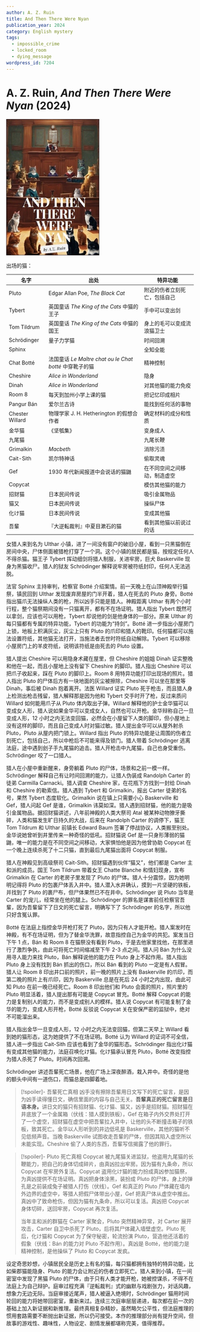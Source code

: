 ```yaml
---
author: A. Z. Ruin
title: And Then There Were Nyan
publication_year: 2024
category: English mystery
tags:
  - impossible_crime
  - locked_room
  - dying_message
wordpress_id: 7204
---
```


# A. Z. Ruin, <i>And Then There Were Nyan</i> (2024)

<img src=images/2024_cover.jpg width=250/>

出场的猫：

| 名字              | 出处                                                 | 特异功能           |
| --------------- | -------------------------------------------------- | -------------- |
| Pluto           | Edgar Allan Poe, <i>The Black Cat</i>              | 附近的伤者立刻死亡，包括自己 |
| Tybert          | 英国童话 <i>The King of the Cats</i> 中猫的王子             | 手中可以变出剑        |
| Tom Tildrum     | 英国童话 <i>The King of the Cats</i> 中猫的国王             | 身上的毛可以变成流浪猫卫士  |
| Schrödinger     | 量子力学猫                                              | 时间回溯           |
| Sphinx          |                                                    | 全知全能           |
| Chat Botté      | 法国童话 <i>Le Maître chat ou le Chat botté</i> 中穿靴子的猫 | 精神控制           |
| Cheshire        | <i>Alice in Wonderland</i>                         | 隐身             |
| Dinah           | <i>Alice in Wonderland</i>                         | 对其他猫的能力免疫      |
| Room 8          | 每天到加州小学上课的猫                                        | 把记忆印成相片        |
| Pangur Bán      | 爱尔兰古诗                                              | 能找到任何活的事物      |
| Chester Willard | 物理学家 J. H. Hetherington 的假想合作者                     | 确定材料的成分和性质     |
| 金华猫             | 《坚瓠集》                                              | 变身成人           |
| 九尾猫             |                                                    | 九尾长鞭           |
| Grimalkin       | <i>Macbeth</i>                                     | 消除污渍           |
| Cait-Sith       | 凯尔特神话                                              | 偷取灵魂           |
| Gef             | 1930 年代新闻报道中会说话的猫鼬                                 | 在不同空间之间移动，制造虚空 |
| Copycat         |                                                    | 模仿其他猫的能力       |
| 招财猫             | 日本民间传说                                             | 吸引金属物品         |
| 猫又              | 日本民间传说                                             | 操纵尸体           |
| 化け猫             | 日本民间传说                                             | 变成其他猫          |
| 吾輩              | 『大逆転裁判』中夏目漱石的猫                                     | 看到其他猫以前说过的话    |

女猎人来到名为 Ulthar 小镇，进了一间没有窗户的破旧小屋，看到一只黑猫倒在房间中央，尸体侧面被猎枪打穿了一个洞。这个小镇的居民都是猫，按规定任何人不得杀猫。猫王子 Tybert 挥动细剑将猎人制服，关进牢房，巨犬 Baskerville 现身为黑猫收尸。猎人的狱友 Schrödinger 解释说牢房被符纸封印，任何人无法逃脱。

法官 Sphinx 主持审判，检察官 Botté 介绍案情。前一天晚上在山顶神殿举行猫祭，镇民回到 Ulthar 发现废弃房屋的门半开着，猎人在死去的 Pluto 身旁。Botté 指出猫爪无法操纵人类的枪，所以凶手只能是猎人。神殿距离 Ulthar 有两个小时行程，整个猫祭期间没有一只猫离开，都有不在场证明。猎人指出 Tybert 既然可以拿剑，应该也可以用枪，Tybert 却说他的剑是他身体的一部分。原来 Ulthar 的每只猫都有专属的特异功能，Tybert 的功能为“持剑”。Botté 进一步指出小屋房门上锁，地板上积满灰尘，灰尘上只有 Pluto 的爪印和猎人的靴印。任何猫都可以施法设置符纸，其他猫无法打开，当施法者去世时符纸自动解除。Tybert 可以移除小屋房门上的羊皮符纸，说明该符纸是由死去的 Pluto 设置。

猎人提出 Cheshire 可以用隐身术藏在屋里，但 Cheshire 的姐姐 Dinah 证实整晚和他在一起，而且小屋地上没有留下 Cheshire 的脚印。猎人指出 Cheshire 可以把爪子收起来，踩在 Pluto 的脚印上。Room 8 用特异功能打印出现场的照片。猎人指出 Pluto 的尸体后方有一块地面的灰尘被擦除，Cheshire 可以坐在那里等 Dinah，事后被 Dinah 抱着离开。法医 Willard 证实 Pluto 死于枪击，而且猎人身上检测出枪击残留，猎人解释那是因为他和 Tybert 交手时开了枪，反过来质问 Willard 如何能用爪子从 Pluto 体内取出子弹。Willard 解释他的护士金华猫可以变成女人形，猎人说如果金华可以变成女人，自然也可以开枪。金华辩称自己一旦变成人形，12 小时之内无法变回猫，必然会在小屋留下人类的脚印，但小屋地上没有这样的脚印，而且自己变成人时对猫过敏。猎人提出金华可以从屋外射杀 Pluto，Pluto 从屋内把门锁上。Willard 指出 Pluto 的特异功能是让周围的伤者立刻死亡，包括自己，所以中枪后不可能来得及锁门。猎人带着 Schrödinger 逃离法庭，途中遇到刽子手九尾猫的追击。猎人开枪击中九尾猫，自己也身受重伤。Schrödinger 咬了一口猎人。

猎人在小屋中重新醒来，身旁躺着 Pluto 的尸体，场景和之前一模一样。Schrödinger 解释自己有让时间回溯的能力，让猎人伪装成 Randolph Carter 的徒弟 Carmilla Carnacki。猎人调查 Cheshire 家，在花瓶下方找到一封给 Dinah 和 Cheshire 的勒索信。猎人遇到 Tybert 和 Grimalkin，报出 Carter 徒弟的名号，果然 Tybert 态度软化。Grimalkin 说在镇上只需要小心 Baskerville 和 Gef，猎人问起 Gef 是谁，Grimalkin 讳莫如深。猎人遇到招财猫，他的能力是吸引金属物品。据招财猫讲述，八年前神殿的人类大祭司 Atal 被某种动物獠牙撕碎，人类和猫发生旷日持久的大战，后来在 Randolph Carter 的调停下，猫王 Tom Tildrum 和 Ulthar 前镇长 Edward Baum 签署了停战协议，人类搬至别处。金华说她曾听到井里传来一种奇怪的低吼。招财猫说 Gef 是一只身形薄弱的猫鼬，唯一的能力是在不同空间之间移动，大家惧怕他是因为他曾协助 Copycat 在一个晚上连续杀死了十二只猫，直到最后九尾猫出面将 Copycat 制服。

猎人在神殿见到高级祭司 Cait-Sith。招财猫遇到伙伴“猫又”，他们都是 Carter 主和派的成员。国王 Tom Tildrum 带着女王 Chatte Blanche 和情妇现身，宣布 Grimalkin 在 Carter 的老房子里发现了 Pluto 的尸体。猎人十分震惊，因为她明明记得将 Pluto 的包裹尸体丢入井中。猎人潜入水井确认，摸到一片坚硬的铁板，并找到了 Pluto 的裹尸布，但尸体果然已不在井中。Schrödinger 说 Pluto 当年是 Carter 的宠儿，经常坐在他的腿上。Schrödinger 的罪名是谋害前任检察官吾輩，因为吾輩留下了日文的死亡留言，明确写下了 Schrödinger 的名字，所以他只好含冤认罪。

Botté 在法庭上指控金华开枪打死了 Pluto，因为只有人才能开枪。猎人案发时在神殿，有不在场证明，但为了替金华洗罪，故意指控自己为金华的共犯。案发当日下午 1 点，Bán 和 Room 8 在猫祭没有看到 Pluto，于是去他家里找他，在那里进行了激烈争执，由此可将死亡时间缩减至下午 2-3 点之间。猎人问 Bán 为什么没用寻人能力来找 Pluto，Bán 解释说他的能力在 Pluto 身上不起作用。猎人指出 Pluto 身上没有找到 Bán 抓出的伤口，所以 Bán 看到的 Pluto 一定是有人假冒。猎人让 Room 8 印出井口前的照片，前一晚的照片上没有 Baskerville 的爪印，而第二晚的照片上有爪印，因为 Baskerville 总是在死后 24 小时之内出现，由此可知 Pluto 在前一晚已经死亡。Room 8 印出他们和 Pluto 会面的照片，照片里的 Pluto 明显活着，猎人提出那有可能是 Copycat 冒充。Botté 解释 Copycat 的能力是复制别人的能力，而不是变成别人的模样。猎人说 Copycat 有可能复制了金华的能力，变成人形开枪，Botté 反驳说 Copycat 关在安保严密的监狱中，绝对不可能溜出来。

猎人指出金华一旦变成人形，12 小时之内无法变回猫，但第二天早上 Willard 看到她的猫形态，这为她提供了不在场证明。Botté 认为 Willard 的证词不可全信，猎人进一步指出 Cait-Sith 应该也看到了金华的猫形态。Schrödinger 指出化け猫有变成其他猫的能力，法庭召唤化け猫。化け猫承认冒充 Pluto，Botté 改变指控为猎人杀死了 Pluto。时间再次回溯。

Schrödinger 讲述吾輩死亡场景，他在广场上深夜醉酒，栽入井中。奇怪的是他的额头中间有一道伤口，而猫总是四脚着地。

> [!spoiler]- 吾輩死亡真相
> 凶手没有擦除吾輩用日文写下的死亡留言，是因为凶手读得懂日文，确信里面的内容与自己无关。<b>吾輩真正的死亡留言是日语本身。</b>讲日文的猫只有招财猫、化け猫、猫又，凶手是招财猫。招财猫在井底放了一个金属箱（伏线：猎人摸到铁板），Gef 在箱子内外交界处打开了一个虚空，招财猫在虚空中把吾輩拉入井中，让他的头不断撞击箱子的铁板，致其死亡。金华以人形听到的井边低吼是 Baskerville，其他的猫听不见低频声音。当晚 Baskerville 试图收走吾輩的尸体，但因其陷入虚空所以未能实现。Cheshire 偷了人类的东西，吾輩写信揭露了他的罪行。

> [!spoiler]- Pluto 死亡真相
> Copycat 被九尾猫关进监狱，他盗用九尾猫的长鞭能力，把自己的身体切成碎片，由真凶拉出牢房。因为猫有九条命，所以 Copycat 在牢房外复活。Copycat 盗用化け猫的能力扮成真凶参加猫祭，为真凶提供不在场证明。真凶把身体涂黑，装扮成 Pluto 的尸体，身上的弹孔是之前装成兔子被猎人打伤（伏线）。Gef 和真正的 Pluto 尸体藏在墙内外边界的虚空中，等猎人把假尸体带出小屋，Gef 把真尸体从虚空中推出。真凶中了致命枪伤，但因为猫有九条命，所以可以复活。真凶把 Copycat 身体切碎，送回牢房，Copycat 再次复活。
> 
> 当年主和派的群猫在 Carter 家聚会，Pluto 突然精神异常，对 Carter 展开攻击，Carter 自卫中杀死了 Pluto，后将其尸体藏入墙壁虚空。Pluto 死后，化け猫和 Copycat 为了保守秘密，轮流扮演 Pluto，营造他还活着的假象（伏线：Bán 的能力对 Pluto 不起作用）。真凶是 Botté，他的能力是精神控制，是他操纵了 Pluto 和 Copycat 发疯。

设定奇思妙想，小镇居民全是历史上有名的猫，每只猫都拥有独特的特异功能，比如柴郡猫能隐身、Pluto 的能力会让附近的伤者立即死亡。猎人来到小镇，在一间密室中发现了黑猫 Pluto 的尸体，由于只有人类才能开枪，她被控谋杀，不得不在法庭上为自己辩护。庭审过程充满『逆転裁判』式的幽默与戏剧张力，对话风趣，想象力无边无际。当庭审接近尾声，猎人被逼入绝境时，Schrödinger 猫用时间轮回的能力将她带回密室，重新来过。连续三次庭审层层递进，每次都在前一次的基础上加入新证据和新推理。最终真相复杂精妙，虽然略欠公平性，但法庭推理的惯用套路需要不断抛出新证据，所以仍可接受。本作的推理部分尚有提升空间，但故事的游戏性、趣味性，人物设定、剧情发展都堪称完美，值得推荐。